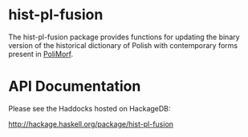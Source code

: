 hist-pl-fusion
==============

The hist-pl-fusion package provides functions for updating the
binary version of the historical dictionary of Polish with
contemporary forms present in [PoliMorf][polimorf].


API Documentation
=================

Please see the Haddocks hosted on HackageDB:

http://hackage.haskell.org/package/hist-pl-fusion


[polimorf]: http://zil.ipipan.waw.pl/PoliMorf "PoliMorf"
